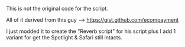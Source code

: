 This is not the original code for the script.

All of it derived from this guy --> https://gist.github.com/ecompayment

I just modded it to create the "Reverb script" for his script
plus I add 1 variant for get the Spotlight & Safari still intacts.
